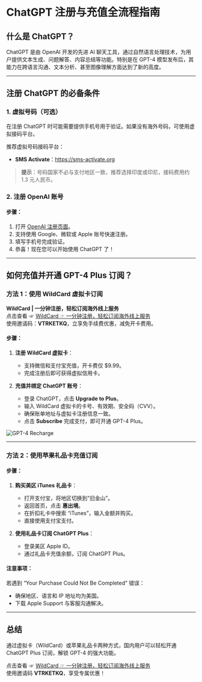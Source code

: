 # ChatGPT 注册与充值全流程指南

## 什么是 ChatGPT？

ChatGPT 是由 OpenAI 开发的先进 AI 聊天工具，通过自然语言处理技术，为用户提供文本生成、问题解答、内容总结等功能。特别是在 GPT-4 模型发布后，其能力在跨语言沟通、文本分析、甚至图像理解方面达到了新的高度。

---

## 注册 ChatGPT 的必备条件

### 1. 虚拟号码（可选）
在注册 ChatGPT 时可能需要提供手机号用于验证。如果没有海外号码，可使用虚拟接码平台。

推荐虚拟号码接码平台：
- **SMS Activate**：<https://sms-activate.org>

> **提示**：号码国家不必与支付地区一致，推荐选择印度或印尼，接码费用约 1.3 元人民币。

### 2. 注册 OpenAI 账号

#### 步骤：
1. 打开 [OpenAI 注册页面](https://chat.openai.com)。
2. 支持使用 Google、微软或 Apple 账号快速注册。
3. 填写手机号完成验证。
4. 恭喜！现在您可以开始使用 ChatGPT 了！

---

## 如何充值并开通 GPT-4 Plus 订阅？

### 方法 1：使用 WildCard 虚拟卡订阅

**WildCard | 一分钟注册，轻松订阅海外线上服务**  
点击查看 ☞ [WildCard ☞ 一分钟注册，轻松订阅海外线上服务](https://yeka.ai/i/VTRKETKQ)  
使用邀请码：**VTRKETKQ**，立享免手续费优惠，减免开卡费用。

#### 步骤：
1. **注册 WildCard 虚拟卡**：
   - 支持微信和支付宝充值，开卡费仅 $9.99。
   - 完成注册后即可获得虚拟信用卡。

2. **充值并绑定 ChatGPT 账号**：
   - 登录 ChatGPT，点击 **Upgrade to Plus**。
   - 输入 WildCard 虚拟卡的卡号、有效期、安全码（CVV）。
   - 确保账单地址与虚拟卡注册信息一致。
   - 点击 **Subscribe** 完成支付，即可开通 GPT-4 Plus。

![GPT-4 Recharge](https://cdn.jsdelivr.net/gh/donttal/imgbed/img/gptRegister1.png)

---

### 方法 2：使用苹果礼品卡充值订阅

#### 步骤：
1. **购买美区 iTunes 礼品卡**：
   - 打开支付宝，将地区切换到“旧金山”。
   - 返回首页，点击 **惠出境**。
   - 在折扣礼卡中搜索 “iTunes”，输入金额并购买。
   - 直接使用支付宝支付。

2. **使用礼品卡订阅 ChatGPT Plus**：
   - 登录美区 Apple ID。
   - 通过礼品卡充值余额，订阅 ChatGPT Plus。

#### 注意事项：
若遇到 “Your Purchase Could Not Be Completed” 错误：
- 确保地区、语言和 IP 地址均为美国。
- 下载 Apple Support 与客服沟通解决。

---

## 总结

通过虚拟卡（WildCard）或苹果礼品卡两种方式，国内用户可以轻松开通 ChatGPT Plus 订阅，解锁 GPT-4 的强大功能。

点击查看 ☞ [WildCard ☞ 一分钟注册，轻松订阅海外线上服务](https://yeka.ai/i/VTRKETKQ)  
使用邀请码 **VTRKETKQ**，享受专属优惠！

